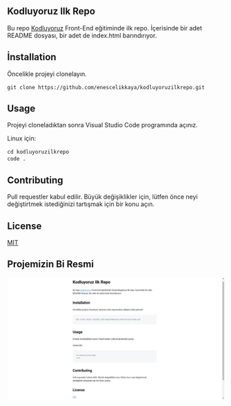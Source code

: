 ## Kodluyoruz Ilk Repo
Bu repo [Kodluyoruz](https://www.kodluyoruz.org/) Front-End eğitiminde ilk repo. İçerisinde bir adet
README dosyası, bir adet de index.html barındırıyor.

## İnstallation
Öncelikle projeyi clonelayın.

```
git clone https://github.com/enescelikkaya/kodluyoruzilkrepo.git
```

## Usage
Projeyi cloneladıktan sonra Visual Studio Code programında açınız.

Linux için:
```
cd kodluyoruzilkrepo
code .
```

## Contributing
Pull requestler kabul edilir. Büyük değişiklikler için, lütfen önce neyi değiştirtmek
istediğinizi tartışmak için bir konu açın.

## License
[MIT](https://opensource.org/licenses/MIT)

## Projemizin Bi Resmi

![ÖDEV](https://raw.githubusercontent.com/Kodluyoruz/taskforce/main/git/odev1/figures/markdown.png)
